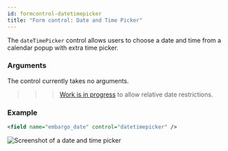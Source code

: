```yaml
---
id: formcontrol-datetimepicker
title: "Form control: Date and Time Picker"
---
```


The `dateTimePicker` control allows users to choose a date and time from a calendar popup with extra time picker.

### Arguments

The control currently takes no arguments.

>>> [Work is in progress](https://presidecms.atlassian.net/browse/PRESIDECMS-398) to allow relative date restrictions.

### Example

```xml
<field name="embargo_date" control="datetimepicker" />
```

![Screenshot of a date and time picker](images/screenshots/dateTimePicker.png)

